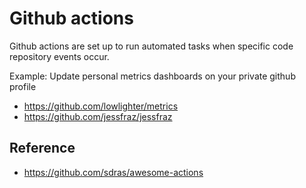 # Github actions

Github actions are set up to run automated tasks when specific code repository events occur.

Example: Update personal metrics dashboards on your private github profile
- https://github.com/lowlighter/metrics
- https://github.com/jessfraz/jessfraz

## Reference
- https://github.com/sdras/awesome-actions
